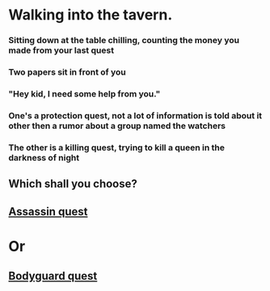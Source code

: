 # Walking into the tavern.
### Sitting down at the table chilling, counting the money you made from your last quest
### Two papers sit in front of you
### "Hey kid, I need some help from you."
### One's a protection quest, not a lot of information is told about it other then a rumor about a group named the watchers
### The other is a killing quest, trying to kill a queen in the darkness of night
## Which shall you choose?
## [Assassin quest](../assassin-quest/assassin.md)
# Or
## [Bodyguard quest](../bodyguard/mansion.md)